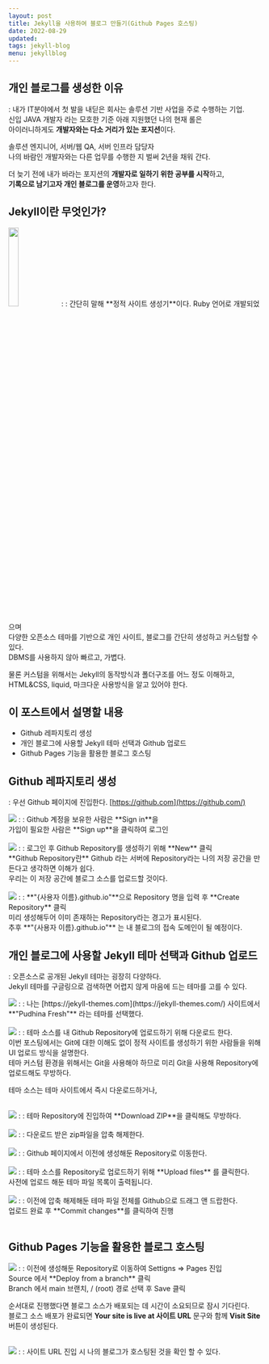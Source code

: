 ```yaml
---
layout: post
title: Jekyll을 사용하여 블로그 만들기(Github Pages 호스팅)
date: 2022-08-29
updated: 
tags: jekyll-blog
menu: jekyllblog
---
```

## 개인 블로그를 생성한 이유
: 내가 IT분야에서 첫 발을 내딛은 회사는 솔루션 기반 사업을 주로 수행하는 기업.<br>
신입 JAVA 개발자 라는 모호한 기준 아래 지원했던 나의 현재 롤은 <br>
아이러니하게도 **개발자와는 다소 거리가 있는 포지션**이다.<br>

솔루션 엔지니어, 서버/웹 QA, 서버 인프라 담당자<br>
나의 바람인 개발자와는 다른 업무를 수행한 지 벌써 2년을 채워 간다.

더 늦기 전에 내가 바라는 포지션의 **개발자로 일하기 위한 공부를 시작**하고,<br>
**기록으로 남기고자 개인 블로그를 운영**하고자 한다.

## Jekyll이란 무엇인가?
<img src="/assets/img/posts/how-to-use-jekyll/jekyll.png" style="width:20%" />
: : 간단히 말해 **정적 사이트 생성기**이다. Ruby 언어로 개발되었으며<br>
다양한 오픈소스 테마를 기반으로 개인 사이트, 블로그를 간단히 생성하고 커스텀할 수 있다.<br>
DBMS를 사용하지 않아 빠르고, 가볍다.

물론 커스텀을 위해서는 Jekyll의 동작방식과 폴더구조를 어느 정도 이해하고,<br>
HTML&CSS, liquid, 마크다운 사용방식을 알고 있어야 한다.

## 이 포스트에서 설명할 내용
* Github 레파지토리 생성
* 개인 블로그에 사용할 Jekyll 테마 선택과 Github 업로드
* Github Pages 기능을 활용한 블로그 호스팅
<!--* 테마 커스텀을 위한 Jekyll 테마 로컬 개발 환경 구성-->

## Github 레파지토리 생성
: 우선 Github 페이지에 진입한다. [https://github.com](https://github.com/)

<img src="\assets\img\posts\how-to-use-jekyll\open_github.png" />
: : Github 계정을 보유한 사람은 **Sign in**을<br>
가입이 필요한 사람은 **Sign up**을 클릭하여 로그인<br><br>

<img src="\assets\img\posts\how-to-use-jekyll\create_repo.png" />
: : 로그인 후 Github Repository를 생성하기 위해 **New** 클릭<br>
**Github Repository란** Github 라는 서버에 Repository라는 나의 저장 공간을 만든다고 생각하면 이해가 쉽다.<br>
우리는 이 저장 공간에 블로그 소스를 업로드할 것이다.<br><br>

<img src="\assets\img\posts\how-to-use-jekyll\create_repo2.png" />
: : **"{사용자 이름}.github.io"**으로 Repository 명을 입력 후 **Create Repository** 클릭<br>
미리 생성해두어 이미 존재하는 Repository라는 경고가 표시된다.<br>
추후 **"{사용자 이름}.github.io"** 는 내 블로그의 접속 도메인이 될 예정이다.

## 개인 블로그에 사용할 Jekyll 테마 선택과 Github 업로드
: 오픈소스로 공개된 Jekyll 테마는 굉장히 다양하다. <br>
Jekyll 테마를 구글링으로 검색하면 어렵지 않게 마음에 드는 테마를 고를 수 있다.

<img src="\assets\img\posts\how-to-use-jekyll\jekyll_theme.png" />
: : 나는 [https://jekyll-themes.com](https://jekyll-themes.com/) 사이트에서
**"Pudhina Fresh"** 라는 테마를 선택했다.<br><br>

<img src="\assets\img\posts\how-to-use-jekyll\jekyll_theme2.png" />
: : 테마 소스를 내 Github Repository에 업로드하기 위해 다운로드 한다.<br>
이번 포스팅에서는 Git에 대한 이해도 없이 정적 사이트를 생성하기 위한 사람들을 위해 UI 업로드 방식을 설명한다.<br>
테마 커스텀 환경을 위해서는 Git을 사용해야 하므로 미리 Git을 사용해 Repository에 업로드해도 무방하다.<br>

테마 소스는 테마 사이트에서 즉시 다운로드하거나,<br><br>

<img src="\assets\img\posts\how-to-use-jekyll\jekyll_theme3.png" />
: : 테마 Repository에 진입하여 **Download ZIP**을 클릭해도 무방하다.<br><br>

<img src="\assets\img\posts\how-to-use-jekyll\unzip_theme.png" />
: : 다운로드 받은 zip파일을 압축 해제한다.<br><br>

<img src="\assets\img\posts\how-to-use-jekyll\my_repo.png" />
: : Github 페이지에서 이전에 생성해둔 Repository로 이동한다.<br><br>

<img src="\assets\img\posts\how-to-use-jekyll\my_repo2.png" />
: : 테마 소스를 Repository로 업로드하기 위해 **Upload files** 를 클릭한다.<br>
사전에 업로드 해둔 테마 파일 목록이 출력됩니다.<br><br>

<img src="\assets\img\posts\how-to-use-jekyll\upload_theme.png" />
: : 이전에 압축 해제해둔 테마 파일 전체를 Github으로 드래그 앤 드랍한다.<br>
업로드 완료 후 **Commit changes**를 클릭하여 진행<br><br>

## Github Pages 기능을 활용한 블로그 호스팅
<img src="\assets\img\posts\how-to-use-jekyll\github_pages.png" />
: : 이전에 생성해둔 Repository로 이동하여 Settigns => Pages 진입<br>
Source 에서 **Deploy from a branch** 클릭<br>
Branch 에서 main 브랜치, / (root) 경로 선택 후 Save 클릭

순서대로 진행했다면 블로그 소스가 배포되는 데 시간이 소요되므로 잠시 기다린다.<br>
블로그 소스 배포가 완료되면 **Your site is live at 사이트 URL** 문구와 함께 **Visit Site** 버튼이 생성된다.<br><br>

<img src="\assets\img\posts\how-to-use-jekyll\my_blog.png" />
: : 사이트 URL 진입 시 나의 블로그가 호스팅된 것을 확인 할 수 있다.